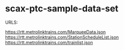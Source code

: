 # scax-ptc-sample-data-set

URLS:

https://rtt.metrolinktrains.com/MarqueeData.json
https://rtt.metrolinktrains.com/StationScheduleList.json
https://rtt.metrolinktrains.com/trainlist.json

